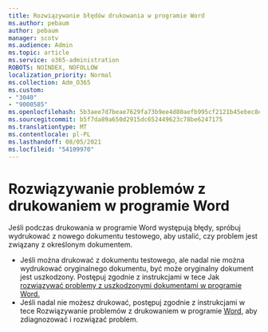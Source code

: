 ```yaml
---
title: Rozwiązywanie błędów drukowania w programie Word
ms.author: pebaum
author: pebaum
manager: scotv
ms.audience: Admin
ms.topic: article
ms.service: o365-administration
ROBOTS: NOINDEX, NOFOLLOW
localization_priority: Normal
ms.collection: Adm_O365
ms.custom:
- "3040"
- "9000585"
ms.openlocfilehash: 5b3aee7d7beae7629fa73b9ee4d80aefb995cf2121b45ebec8e224c28c99489e
ms.sourcegitcommit: b5f7da89a650d2915dc652449623c78be6247175
ms.translationtype: MT
ms.contentlocale: pl-PL
ms.lasthandoff: 08/05/2021
ms.locfileid: "54109970"
---
```

# <a name="resolving-print-failures-in-word"></a>Rozwiązywanie problemów z drukowaniem w programie Word

Jeśli podczas drukowania w programie Word występują błędy, spróbuj wydrukować z nowego dokumentu testowego, aby ustalić, czy problem jest związany z określonym dokumentem.

- Jeśli można drukować z dokumentu testowego, ale nadal nie można wydrukować oryginalnego dokumentu, być może oryginalny dokument jest uszkodzony. Postępuj zgodnie z instrukcjami w tece Jak [rozwiązywać problemy z uszkodzonymi dokumentami w programie Word.](https://docs.microsoft.com/office/troubleshoot/word/damaged-documents-in-word#update-microsoft-office-and-windows)
- Jeśli nadal nie możesz drukować, postępuj zgodnie z instrukcjami w tece Rozwiązywanie problemów z drukowaniem w programie [Word,](https://docs.microsoft.com/office/troubleshoot/word/print-failures-in-word) aby zdiagnozować i rozwiązać problem.